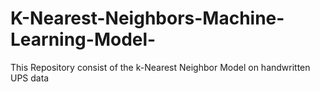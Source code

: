# K-Nearest-Neighbors-Machine-Learning-Model-
This Repository consist of the k-Nearest Neighbor Model on handwritten UPS data

